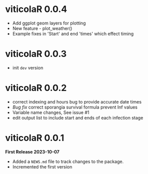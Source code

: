 # viticolaR 0.0.4
 * Add ggplot geom layers for plotting  
 * New feature - plot_weather()  
 * Example fixes in 'Start' and end 'times' which effect timing  

# viticolaR 0.0.3
 * init `dev` version  

# viticolaR 0.0.2
 * correct indexing and hours bug to provide accurate date times  
 * _Bug fix_ correct sporangia survival formula prevent Inf values  
 * Variable name changes, See issue #1  
 * edit output list to include start and ends of each infection stage  

# viticolaR 0.0.1
**First Release 2023-10-07**
* Added a `NEWS.md` file to track changes to the package.
* Incremented the first version
